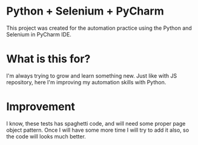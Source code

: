 # Python + Selenium + PyCharm

This project was created for the automation practice using the Python and Selenium in PyCharm IDE.

# What is this for?

I'm always trying to grow and learn something new. Just like with JS repository, here I'm improving my automation skills with Python.

# Improvement

I know, these tests has spaghetti code, and will need some proper page object pattern. Once I will have some more time I will try to add it also, so the code will looks much better.
